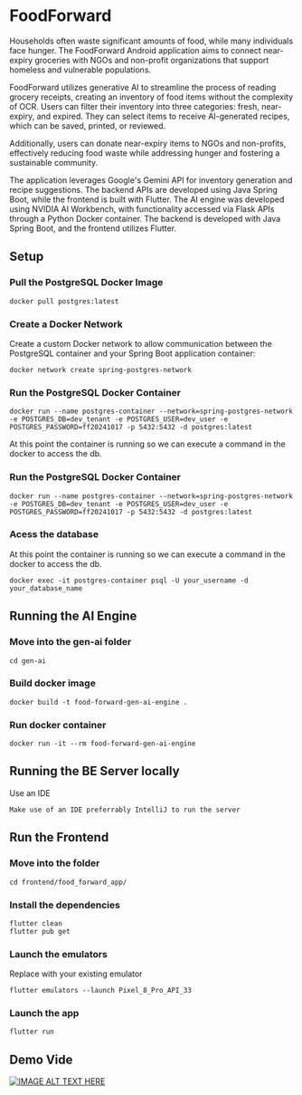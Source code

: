 # FoodForward
Households often waste significant amounts of food, while many individuals face hunger. The FoodForward Android application aims to connect near-expiry groceries with NGOs and non-profit organizations that support homeless and vulnerable populations.

FoodForward utilizes generative AI to streamline the process of reading grocery receipts, creating an inventory of food items without the complexity of OCR. Users can filter their inventory into three categories: fresh, near-expiry, and expired. They can select items to receive AI-generated recipes, which can be saved, printed, or reviewed.

Additionally, users can donate near-expiry items to NGOs and non-profits, effectively reducing food waste while addressing hunger and fostering a sustainable community.

The application leverages Google's Gemini API for inventory generation and recipe suggestions. The backend APIs are developed using Java Spring Boot, while the frontend is built with Flutter. The AI engine was developed using NVIDIA AI Workbench, with functionality accessed via Flask APIs through a Python Docker container. The backend is developed with Java Spring Boot, and the frontend utilizes Flutter.

## Setup

### Pull the PostgreSQL Docker Image
```
docker pull postgres:latest
```

### Create a Docker Network 
Create a custom Docker network to allow communication between the PostgreSQL container and your Spring Boot application container:
```
docker network create spring-postgres-network
```

### Run the PostgreSQL Docker Container
```
docker run --name postgres-container --network=spring-postgres-network -e POSTGRES_DB=dev_tenant -e POSTGRES_USER=dev_user -e POSTGRES_PASSWORD=ff20241017 -p 5432:5432 -d postgres:latest
```
At this point the container is running so we can execute a command in the
docker to access the db.


### Run the PostgreSQL Docker Container
```
docker run --name postgres-container --network=spring-postgres-network -e POSTGRES_DB=dev_tenant -e POSTGRES_USER=dev_user -e POSTGRES_PASSWORD=ff20241017 -p 5432:5432 -d postgres:latest
```

### Acess the database
At this point the container is running so we can execute a command in the
docker to access the db.
```
docker exec -it postgres-container psql -U your_username -d your_database_name
```

## Running the AI Engine
### Move into the gen-ai folder
```
cd gen-ai
```

### Build docker image
```
docker build -t food-forward-gen-ai-engine .
```

### Run docker container
```
docker run -it --rm food-forward-gen-ai-engine
```


## Running the BE Server locally
Use an IDE
```
Make use of an IDE preferrably IntelliJ to run the server
```

## Run the Frontend

### Move into the folder
```
cd frontend/food_forward_app/
```

### Install the dependencies
```
flutter clean
flutter pub get
```

### Launch the emulators
Replace with your existing emulator
```
flutter emulators --launch Pixel_8_Pro_API_33
```

### Launch the app
```
flutter run
```

## Demo Vide
[![IMAGE ALT TEXT HERE](https://i9.ytimg.com/vi_webp/voLiNnZt2SQ/sddefault.webp?v=66fdc7ab&sqp=CID6hLgG&rs=AOn4CLA6cUlqjLgMl0UjbsafSnAAianMdg)](https://www.youtube.com/watch?v=voLiNnZt2SQ)
